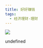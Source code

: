 ```yaml
---
title: 好好赚钱
tags:
  - 经济理财-理财
---
```


![](https://wfqqreader-1252317822.image.myqcloud.com/cover/936/926936/s_926936.jpg)

undefined